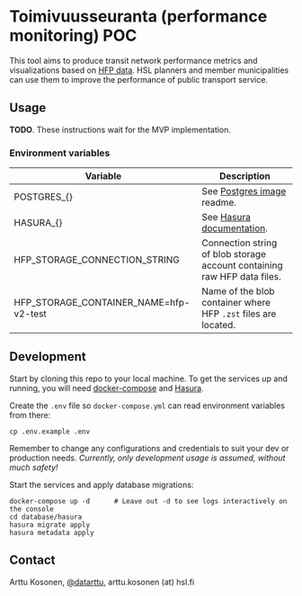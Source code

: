 # Toimivuusseuranta (performance monitoring) POC

This tool aims to produce transit network performance metrics and visualizations based on [HFP data](https://digitransit.fi/en/developers/apis/4-realtime-api/vehicle-positions/).
HSL planners and member municipalities can use them to improve the performance of public transport service.

## Usage

**TODO**.
These instructions wait for the MVP implementation.

### Environment variables

| Variable                               | Description                                                                                                            |
| -------------------------------------- | ---------------------------------------------------------------------------------------------------------------------- |
| POSTGRES_{}                            | See [Postgres image](https://registry.hub.docker.com/_/postgres/) readme.                                              |
| HASURA_{}                              | See [Hasura documentation](https://hasura.io/docs/latest/graphql/core/deployment/graphql-engine-flags/reference.html). |
| HFP_STORAGE_CONNECTION_STRING          | Connection string of blob storage account containing raw HFP data files.                                               |
| HFP_STORAGE_CONTAINER_NAME=hfp-v2-test | Name of the blob container where HFP `.zst` files are located.                                                         |

## Development

Start by cloning this repo to your local machine.
To get the services up and running, you will need [docker-compose](https://docs.docker.com/compose/install/) and [Hasura](https://hasura.io/docs/latest/graphql/core/index.html).

Create the `.env` file so `docker-compose.yml` can read environment variables from there:

```
cp .env.example .env
```

Remember to change any configurations and credentials to suit your dev or production needs.
*Currently, only development usage is assumed, without much safety!*

Start the services and apply database migrations:

```
docker-compose up -d      # Leave out -d to see logs interactively on the console
cd database/hasura
hasura migrate apply
hasura metadata apply
```

## Contact

Arttu Kosonen, [@datarttu](https://github.com/datarttu), arttu.kosonen (at) hsl.fi